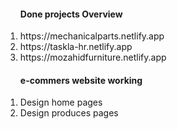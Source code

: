<ol>
    <h4>Done projects Overview</h4>
    <li>https://mechanicalparts.netlify.app</li>
    <li>https://taskla-hr.netlify.app</li>
    <li>https://mozahidfurniture.netlify.app</li>
 
</ol>

<ol>
    <h4>e-commers website working</h4>
    <li>Design home pages</li>
    <li>Design produces pages</li>

    
 
</ol>
